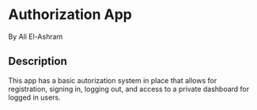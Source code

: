 # Authorization App

By Ali El-Ashram

## Description

This app has a basic autorization system in place that allows for registration, signing in, logging out, and access to a private dashboard for logged in users.
